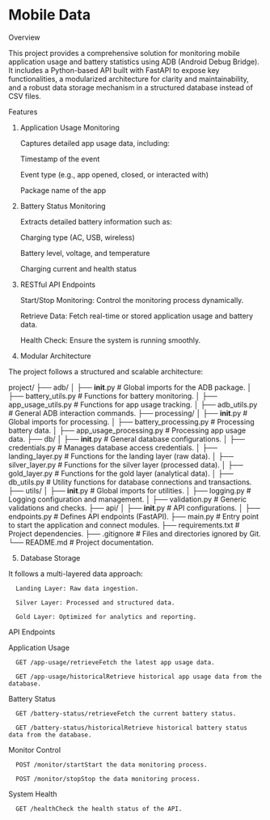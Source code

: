 # Mobile Data


Overview

This project provides a comprehensive solution for monitoring mobile application usage and battery statistics using ADB (Android Debug Bridge). It includes a Python-based API built with FastAPI to expose key functionalities, a modularized architecture for clarity and maintainability, and a robust data storage mechanism in a structured database instead of CSV files.

Features

1. Application Usage Monitoring

      Captures detailed app usage data, including:

      Timestamp of the event

      Event type (e.g., app opened, closed, or interacted with)

      Package name of the app

2. Battery Status Monitoring

      Extracts detailed battery information such as:

      Charging type (AC, USB, wireless)

      Battery level, voltage, and temperature

      Charging current and health status

3. RESTful API Endpoints

      Start/Stop Monitoring: Control the monitoring process dynamically.

      Retrieve Data: Fetch real-time or stored application usage and battery data.

      Health Check: Ensure the system is running smoothly.

4. Modular Architecture

The project follows a structured and scalable architecture:

project/
├── adb/
│   ├── __init__.py          # Global imports for the ADB package.
│   ├── battery_utils.py     # Functions for battery monitoring.
│   ├── app_usage_utils.py   # Functions for app usage tracking.
│   ├── adb_utils.py         # General ADB interaction commands.
├── processing/
│   ├── __init__.py          # Global imports for processing.
│   ├── battery_processing.py  # Processing battery data.
│   ├── app_usage_processing.py # Processing app usage data.
├── db/
│   ├── __init__.py          # General database configurations.
│   ├── credentials.py       # Manages database access credentials.
│   ├── landing_layer.py     # Functions for the landing layer (raw data).
│   ├── silver_layer.py      # Functions for the silver layer (processed data).
│   ├── gold_layer.py        # Functions for the gold layer (analytical data).
│   ├── db_utils.py          # Utility functions for database connections and transactions.
├── utils/
│   ├── __init__.py          # Global imports for utilities.
│   ├── logging.py           # Logging configuration and management.
│   ├── validation.py        # Generic validations and checks.
├── api/
│   ├── __init__.py          # API configurations.
│   ├── endpoints.py         # Defines API endpoints (FastAPI).
├── main.py                  # Entry point to start the application and connect modules.
├── requirements.txt         # Project dependencies.
├── .gitignore               # Files and directories ignored by Git.
└── README.md                # Project documentation.

5. Database Storage

It follows a multi-layered data approach:

      Landing Layer: Raw data ingestion.

      Silver Layer: Processed and structured data.

      Gold Layer: Optimized for analytics and reporting.

API Endpoints

Application Usage

      GET /app-usage/retrieveFetch the latest app usage data.

      GET /app-usage/historicalRetrieve historical app usage data from the database.

Battery Status

      GET /battery-status/retrieveFetch the current battery status.

      GET /battery-status/historicalRetrieve historical battery status data from the database.

Monitor Control

      POST /monitor/startStart the data monitoring process.

      POST /monitor/stopStop the data monitoring process.

System Health

      GET /healthCheck the health status of the API.






